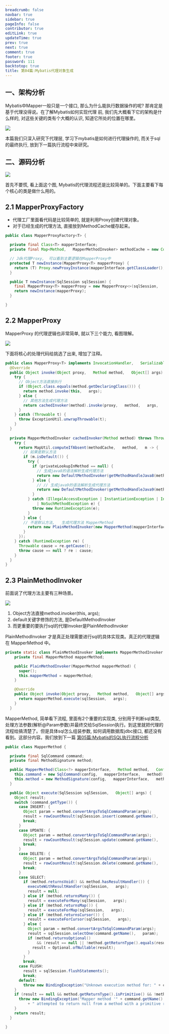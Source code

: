 ```yaml
---
breadcrumb: false
navbar: true
sidebar: true
pageInfo: false
contributor: true
editLink: true
updateTime: true
prev: true
next: true
comment: true
footer: true
password: 111
backtotop: true
title: 第04篇:Mybatis代理对象生成
---
```


<PageBanner/>


## 一、架构分析

Mybatis中Mapper一般只是一个接口,  那么为什么能执行数据操作的呢? 那肯定是基于代理没得说。在了解Mybatis如何实现代理
前,  我们先大概看下它的架构是什么样的,  对这些关键的类有个大概的认识,  知道它所处的位置在哪里。

![](https://img.springlearn.cn/blog/learn_1649424512000.png)

本篇我们只深入研究下代理层,   学习下mybatis是如何进行代理操作的,   而关于sql的最终执行,   放到下一篇执行流程中来研究。


## 二、源码分析

![](https://img.springlearn.cn/blog/learn_1649301019000.png)

首先不要慌,  看上面这个图,  Mybatis的代理流程还是比较简单的。下面主要看下每个核心的类是做什么用的。

## 2.1 MapperProxyFactory

- 代理工厂里面看代码是比较简单的,  就是利用Proxy创建代理对象。
- 对于已经生成的代理方法,  直接放到MethodCache缓存起来。

```java 
public class MapperProxyFactory<T> {

  private final Class<T> mapperInterface;
  private final Map<Method,   MapperMethodInvoker> methodCache = new ConcurrentHashMap<>();

  // Jdk代理Proxy,  可以看到主要逻辑在MapperProxy中
  protected T newInstance(MapperProxy<T> mapperProxy) {
    return (T) Proxy.newProxyInstance(mapperInterface.getClassLoader(),   new Class[] { mapperInterface },   mapperProxy);
  }

  public T newInstance(SqlSession sqlSession) {
    final MapperProxy<T> mapperProxy = new MapperProxy<>(sqlSession,   mapperInterface,   methodCache);
    return newInstance(mapperProxy);
  }

}
```

## 2.2 MapperProxy 

MapperProxy 的代理逻辑也非常简单,  就以下三个能力,  看图理解。

![](https://img.springlearn.cn/blog/learn_1649079715000.png)

下面将核心的处理代码给挑选了出来,  增加了注释。

```java 
public class MapperProxy<T> implements InvocationHandler,   Serializable {
  @Override
  public Object invoke(Object proxy,   Method method,   Object[] args) throws Throwable {
    try {
      // Object方法直接执行
      if (Object.class.equals(method.getDeclaringClass())) {
        return method.invoke(this,   args);
      } else {
        // 其他方法生成代理方法
        return cachedInvoker(method).invoke(proxy,   method,   args,   sqlSession);
      }
    } catch (Throwable t) {
      throw ExceptionUtil.unwrapThrowable(t);
    }
  }
  
  private MapperMethodInvoker cachedInvoker(Method method) throws Throwable {
    try {
      return MapUtil.computeIfAbsent(methodCache,   method,   m -> {
        // 如果是默认方法
        if (m.isDefault()) {
          try {
            if (privateLookupInMethod == null) {
              // 生成java8的语法解析生成代理方法
              return new DefaultMethodInvoker(getMethodHandleJava8(method));
            } else {
              // // 生成java9的语法解析生成代理方法
              return new DefaultMethodInvoker(getMethodHandleJava9(method));
            }
          } catch (IllegalAccessException | InstantiationException | InvocationTargetException
              | NoSuchMethodException e) {
            throw new RuntimeException(e);
          }
        } else {
        // 不是默认方法,   生成代理方法 MapperMethod
          return new PlainMethodInvoker(new MapperMethod(mapperInterface,   method,   sqlSession.getConfiguration()));
        }
      });
    } catch (RuntimeException re) {
      Throwable cause = re.getCause();
      throw cause == null ? re : cause;
    }
  }
}
```

## 2.3 PlainMethodInvoker

前面说了代理方法主要有三种场景。

![](https://img.springlearn.cn/blog/learn_1649079715000.png)

1. Object方法直接method.invoker(this,  args);
2. default关键字修饰的方法,  是DefaultMethodInvoker
3. 而更重要的要执行sql的代理Invoker是PlainMethodInvoker


PlainMethodInvoker 才是真正处理需要进行sql的具体实现类。真正的代理逻辑在 MapperMethod 中。

```java 
private static class PlainMethodInvoker implements MapperMethodInvoker {
    private final MapperMethod mapperMethod;

    public PlainMethodInvoker(MapperMethod mapperMethod) {
      super();
      this.mapperMethod = mapperMethod;
    }

    @Override
    public Object invoke(Object proxy,   Method method,   Object[] args,   SqlSession sqlSession) throws Throwable {
      return mapperMethod.execute(sqlSession,   args);
    }
  }
```

MapperMethod,  简单看下流程,   里面有2个重要的实现类,   分别用于判断sql类型,   处理方法参数(解析@Param参数)并最终交给SqlSession执行。到这里就把代理的
流程给搞清楚了。但是具体sql怎么组装参数,   如何调用数据库jdbc接口,   都还没有看到。这部分内容。我们放到下一篇 [第05篇:Mybatis的SQL执行流程分析](../Mybatis执行流程分析)

```java 
public class MapperMethod {

  private final SqlCommand command;
  private final MethodSignature method;

  public MapperMethod(Class<?> mapperInterface,   Method method,   Configuration config) {
    this.command = new SqlCommand(config,   mapperInterface,   method);
    this.method = new MethodSignature(config,   mapperInterface,   method);
  }

  public Object execute(SqlSession sqlSession,   Object[] args) {
    Object result;
    switch (command.getType()) {
      case INSERT: {
        Object param = method.convertArgsToSqlCommandParam(args);
        result = rowCountResult(sqlSession.insert(command.getName(),   param));
        break;
      }
      case UPDATE: {
        Object param = method.convertArgsToSqlCommandParam(args);
        result = rowCountResult(sqlSession.update(command.getName(),   param));
        break;
      }
      case DELETE: {
        Object param = method.convertArgsToSqlCommandParam(args);
        result = rowCountResult(sqlSession.delete(command.getName(),   param));
        break;
      }
      case SELECT:
        if (method.returnsVoid() && method.hasResultHandler()) {
          executeWithResultHandler(sqlSession,   args);
          result = null;
        } else if (method.returnsMany()) {
          result = executeForMany(sqlSession,   args);
        } else if (method.returnsMap()) {
          result = executeForMap(sqlSession,   args);
        } else if (method.returnsCursor()) {
          result = executeForCursor(sqlSession,   args);
        } else {
          Object param = method.convertArgsToSqlCommandParam(args);
          result = sqlSession.selectOne(command.getName(),   param);
          if (method.returnsOptional()
              && (result == null || !method.getReturnType().equals(result.getClass()))) {
            result = Optional.ofNullable(result);
          }
        }
        break;
      case FLUSH:
        result = sqlSession.flushStatements();
        break;
      default:
        throw new BindingException("Unknown execution method for: " + command.getName());
    }
    if (result == null && method.getReturnType().isPrimitive() && !method.returnsVoid()) {
      throw new BindingException("Mapper method '" + command.getName()
          + " attempted to return null from a method with a primitive return type (" + method.getReturnType() + ").");
    }
    return result;
  }

}
```

